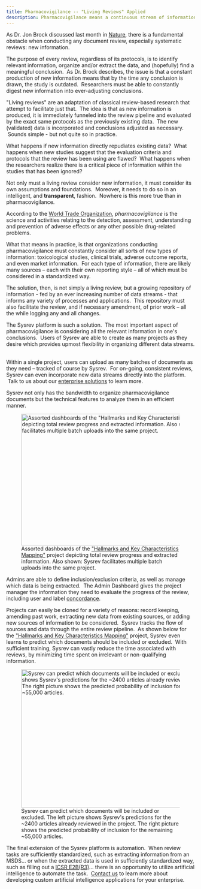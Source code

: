 ```yaml
---
title: Pharmacovigilance -- "Living Reviews" Applied
description: Pharmacovigilance means a continuous stream of information that must be evaluated. "Living Reviews" help to organize and leverage dynamic data sources.
---
```

As Dr. Jon Brock discussed last month in
[Nature](https://www.natureindex.com/news-blog/living-systematic-reviews-emerging-solution-problem-superseded-research-zika-virus),
there is a fundamental obstacle when conducting any document review,
especially systematic reviews: new information.  

The purpose of every review, regardless of its protocols, is to identify
relevant information, organize and/or extract the data, and (hopefully)
find a meaningful conclusion.  As Dr. Brock describes, the issue is that
a constant production of new information means that by the time any
conclusion is drawn, the study is outdated.  Researchers must be able to
constantly digest new information into ever-adjusting conclusions.  

"Living reviews" are an adaptation of classical review-based research
that attempt to facilitate just that.  The idea is that as new
information is produced, it is immediately funneled into the review
pipeline and evaluated by the exact same protocols as the previously
existing data.  The new (validated) data is incorporated and conclusions
adjusted as necessary.  Sounds simple - but not quite so in practice.

What happens if new information directly repudiates existing data?  What
happens when new studies suggest that the evaluation criteria and
protocols that the review has been using are flawed?  What happens when
the researchers realize there is a critical piece of information within
the studies that has been ignored?

Not only must a living review consider new information, it must consider
its own assumptions and foundations.  Moreover, it needs to do so in an
intelligent, and **transparent**, fashion.  Nowhere is this more true
than in pharmacovigilance.

According to the [World Trade
Organization](https://apps.who.int/iris/handle/10665/42493),
*pharmacovigilance* is the science and activities relating to the
detection, assessment, understanding and prevention of adverse effects
or any other possible drug-related problems.  

What that means in practice, is that organizations conducting
pharmacovigilance must constantly consider all sorts of new types of
information: toxicological studies, clinical trials, adverse outcome
reports, and even market information.  For each type of information,
there are likely many sources – each with their own reporting style –
all of which must be considered in a standardized way.  

The solution, then, is not simply a living review, but a growing
repository of information - fed by an ever increasing number of data
streams - that informs any variety of processes and applications.  This
repository must also facilitate the review, and if necessary amendment,
of prior work – all the while logging any and all changes.

The Sysrev platform is such a solution.  The most important aspect of
pharmacovigilance is considering all the relevant information in one's
conclusions.  Users of Sysrev are able to create as many projects as
they desire which provides upmost flexibility in organizing different
data streams.  

Within a single project, users can upload as many batches of documents
as they need – tracked of course by Sysrev.  For on-going, consistent
reviews, Sysrev can even incorporate new data streams directly into the
platform.  Talk to us about our [enterprise
solutions](https://sysrev.com/pricing) to learn more.

Sysrev not only has the bandwidth to organize pharmacovigilance
documents but the technical features to analyze them in an efficient
manner.  

<figure>
<img src="https://sysrev-docs.s3.amazonaws.com/_posts/blog/content/images/2019/08/Screen-Shot-2019-08-28-at-1.49.44-PM-1.png" width="572" height="351" alt="Assorted dashboards of the &quot;Hallmarks and Key Characteristics Mapping&quot; project depicting total review progress and extracted information. Also shown: Sysrev facilitates multiple batch uploads into the same project." /><figcaption aria-hidden="true">Assorted dashboards of the <a href="https://sysrev.com/p/3588">"Hallmarks and Key Characteristics Mapping"</a> project depicting total review progress and extracted information. Also shown: Sysrev facilitates multiple batch uploads into the same project.</figcaption>
</figure>

Admins are able to define inclusion/exclusion criteria, as well as
manage which data is being extracted.  The Admin Dashboard gives the
project manager the information they need to evaluate the progress of
the review, including user and label
[concordance](https://blog.sysrev.com/user-inclusion-concordance/).  

Projects can easily be cloned for a variety of reasons: record keeping,
amending past work, extracting new data from existing sources, or adding
new sources of information to be considered.  Sysrev tracks the flow of
sources and data through the entire review pipeline.  As shown below for
the ["Hallmarks and Key Characteristics
Mapping"](https://sysrev.com/p/3588) project, Sysrev even learns to
predict which documents should be included or excluded.  With sufficient
training, Sysrev can vastly reduce the time associated with reviews, by
minimizing time spent on irrelevant or non-qualifying information.

<figure>
<img src="https://sysrev-docs.s3.amazonaws.com/_posts/blog/content/images/2019/08/Screen-Shot-2019-08-28-at-1.50.46-PM-1.png" width="568" height="369" alt="Sysrev can predict which documents will be included or excluded. The left picture shows Sysrev&#39;s predictions for the ~2400 articles already reviewed in the project. The right picture shows the predicted probability of inclusion for the remaining ~55,000 articles." /><figcaption aria-hidden="true">Sysrev can predict which documents will be included or excluded. The left picture shows Sysrev's predictions for the ~2400 articles already reviewed in the project. The right picture shows the predicted probability of inclusion for the remaining ~55,000 articles.</figcaption>
</figure>

The final extension of the Sysrev platform is automation.  When review
tasks are sufficiently standardized, such as extracting information from
an MSDS... or when the extracted data is used in sufficiently
standardized way, such as filling out a [ICSR
E2B(R3)](https://www.fda.gov/regulatory-information/search-fda-guidance-documents/e2br3-electronic-transmission-individual-case-safety-reports-implementation-guide-data-elements-and)...
there is an opportunity to utilize artificial intelligence to automate
the task.  [Contact us](sales@sysrev.com) to learn more about developing
custom artificial intelligence applications for your enterprise.

